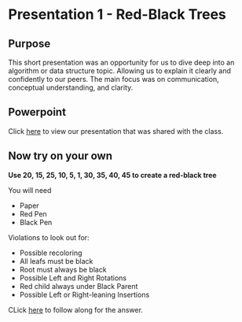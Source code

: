 # Presentation 1 - Red-Black Trees

## Purpose
This short presentation was an opportunity for us to dive deep into an algorithm or data structure topic. Allowing us to explain it clearly and confidently to our peers. The main focus was on communication, conceptual understanding, and clarity.

## Powerpoint
Click [here](https://github.com/aaniaahh/Algorithms/blob/main/assigments/P01/Red-Black%20Trees%20(1).pptx) to view our presentation that was shared with the class.

## Now try on your own
**Use 20, 15, 25, 10, 5, 1, 30, 35, 40, 45 to create a red-black tree**

You will need
- Paper
- Red Pen
- Black Pen

Violations to look out for:
- Possible recoloring
- All leafs must be black
- Root must always be black
- Possible Left and Right Rotations
- Red child always under Black Parent
- Possible Left or Right-leaning Insertions

CLick [here](https://github.com/aaniaahh/Algorithms/blob/main/assigments/P01/answers.md) to follow along for the answer.